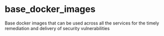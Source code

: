 # base_docker_images

Base docker images that can be used across all the services for the timely remediation and delivery of security vulnerabilities
